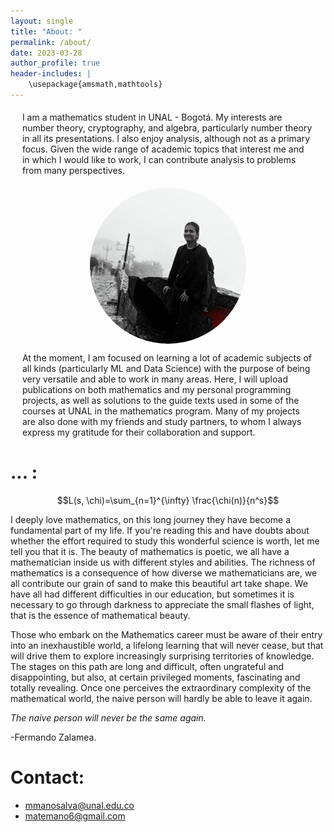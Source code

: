 ```yaml
---
layout: single
title: "About: "
permalink: /about/
date: 2023-03-28
author_profile: true
header-includes: |
    \usepackage{amsmath,mathtools}
---
```


<script
  src="https://cdn.mathjax.org/mathjax/latest/MathJax.js?config=TeX-AMS-MML_HTMLorMML"
  type="text/javascript">
</script>

<div style="margin-left: 0.5cm;margin-right: 0.5cm;margin-bottom:0.5cm;margin-top:0.5cm;">
I am a mathematics student in UNAL - Bogotá. My interests are number theory, cryptography, and algebra, particularly number theory in all its presentations. I also enjoy analysis, although not as a primary focus. Given the wide range of academic topics that interest me and in which I would like to work, I can contribute analysis to problems from many perspectives.

</div>


<div style="width: 250px; height: 250px; border-radius: 50%; overflow: hidden; margin: 0 auto;">
  <img src="/assets/images/Avatar.jpg" alt="tu-imagen" style="width: 100%; height: 100%;">
</div>

<div style="margin-left: 0.5cm;margin-right: 0.5cm;margin-bottom:0.5cm">

At the moment, I am focused on learning a lot of academic subjects of all kinds (particularly ML and Data Science) with the purpose of being very versatile and able to work in many areas. Here, I will upload publications on both mathematics and my personal programming projects, as well as solutions to the guide texts used in some of the courses at UNAL in the mathematics program. Many of my projects are also done with my friends and study partners, to whom I always express my gratitude for their collaboration and support.
</div>

# ... :

$$L(s, \chi)=\sum_{n=1}^{\infty} \frac{\chi(n)}{n^s}$$

I deeply love mathematics, on this long journey they have become a fundamental part of my life. If you're reading this and have doubts about whether the effort required to study this wonderful science is worth, let me tell you that it is. The beauty of mathematics is poetic, we all have a mathematician inside us with different styles and abilities. The richness of mathematics is a consequence of how diverse we mathematicians are, we all contribute our grain of sand to make this beautiful art take shape. We have all had different difficulties in our education, but sometimes it is necessary to go through darkness to appreciate the small flashes of light, that is the essence of mathematical beauty.

Those who embark on the Mathematics career must be aware of their entry into an inexhaustible world, a lifelong learning that will never cease, but that will drive them to explore increasingly surprising territories of knowledge. The stages on this path are long and difficult, often ungrateful and disappointing, but also, at certain privileged moments, fascinating and totally revealing. Once one perceives the extraordinary complexity of the mathematical world, the naive person will hardly be able to leave it again.

*The naive person will never be the same again.*

-Fermando Zalamea.

# Contact: 

* mmanosalva@unal.edu.co
* matemano6@gmail.com

